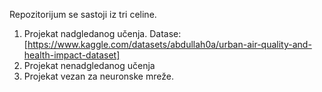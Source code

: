   Repozitorijum se sastoji iz tri celine. 
  1. Projekat nadgledanog učenja. Datase: [https://www.kaggle.com/datasets/abdullah0a/urban-air-quality-and-health-impact-dataset]
  2. Projekat nenadgledanog učenja 
  3. Projekat vezan za neuronske mreže.

